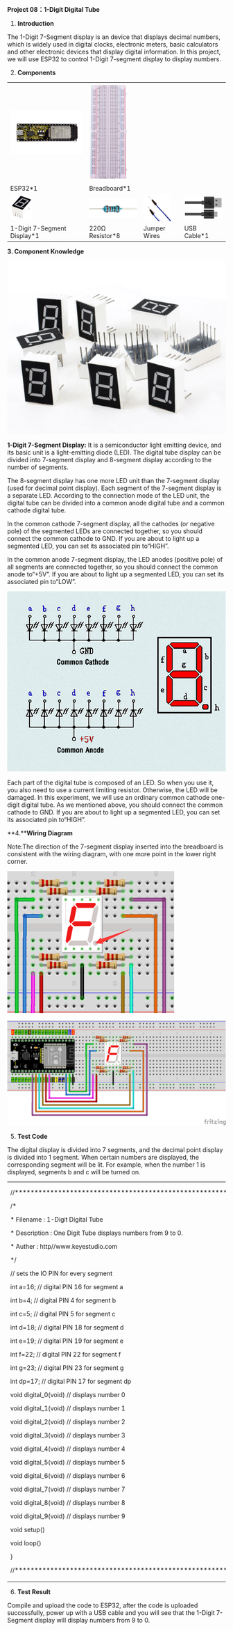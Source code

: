 **Project 08：1-Digit Digital Tube**

1.  **Introduction**

The 1-Digit 7-Segment display is an device that displays decimal
numbers, which is widely used in digital clocks, electronic meters,
basic calculators and other electronic devices that display digital
information. In this project, we will use ESP32 to control 1-Digit
7-segment display to display numbers.

2.  **Components**

<table>
<tbody>
<tr class="odd">
<td><img src="https://raw.githubusercontent.com/keyestudio/KS5011-KS5011F-Keyestudio-ESP32-Learning-Kit-Complete-Edition-Arduino/master/media/56053f7126905c6def63919c661d5c0a.jpeg" style="width:2.17847in;height:1.0625in" /></td>
<td><img src="https://raw.githubusercontent.com/keyestudio/KS5011-KS5011F-Keyestudio-ESP32-Learning-Kit-Complete-Edition-Arduino/master/media/e380dd26e4825be9a768973802a55fe6.png" style="width:0.95208in;height:2.33472in" /></td>
<td></td>
<td></td>
</tr>
<tr class="even">
<td>ESP32*1</td>
<td>Breadboard*1</td>
<td></td>
<td></td>
</tr>
<tr class="odd">
<td><img src="https://raw.githubusercontent.com/keyestudio/KS5011-KS5011F-Keyestudio-ESP32-Learning-Kit-Complete-Edition-Arduino/master/media/f52aeaa1de53c2e89338b2f42da4b029.png" style="width:0.52847in;height:0.58958in" /></td>
<td><img src="https://raw.githubusercontent.com/keyestudio/KS5011-KS5011F-Keyestudio-ESP32-Learning-Kit-Complete-Edition-Arduino/master/media/098a2730d0b0a2a4b2079e0fc87fd38b.png" style="width:1.22639in;height:0.49236in" /></td>
<td><img src="https://raw.githubusercontent.com/keyestudio/KS5011-KS5011F-Keyestudio-ESP32-Learning-Kit-Complete-Edition-Arduino/master/media/c801a7baee258ff7f5f28ac6e9a7097b.png" style="width:0.66736in;height:0.64097in" /></td>
<td><img src="https://raw.githubusercontent.com/keyestudio/KS5011-KS5011F-Keyestudio-ESP32-Learning-Kit-Complete-Edition-Arduino/master/media/7dcbd02995be3c142b2f97df7f7c03ce.png" style="width:1.05903in;height:0.56667in" /></td>
</tr>
<tr class="even">
<td>1-Digit 7-Segment Display*1</td>
<td>220Ω Resistor*8</td>
<td>Jumper Wires</td>
<td>USB Cable*1</td>
</tr>
</tbody>
</table>

**3. Component Knowledge**

![](/media/e44a0f27beec739ee13e68c04865989f.png)

**1-Digit 7-Segment Display:** It is a semiconductor light emitting
device, and its basic unit is a light-emitting diode (LED). The digital
tube display can be divided into 7-segment display and 8-segment display
according to the number of segments.

The 8-segment display has one more LED unit than the 7-segment display
(used for decimal point display). Each segment of the 7-segment display
is a separate LED. According to the connection mode of the LED unit, the
digital tube can be divided into a common anode digital tube and a
common cathode digital tube.

In the common cathode 7-segment display, all the cathodes (or negative
pole) of the segmented LEDs are connected together, so you should
connect the common cathode to GND. If you are about to light up a
segmented LED, you can set its associated pin to“HIGH”.

In the common anode 7-segment display, the LED anodes (positive pole) of
all segments are connected together, so you should connect the common
anode to“+5V”. If you are about to light up a segmented LED, you can set
its associated pin to“LOW”.

![](/media/28fd057848fbe0e8c8e3362768e7aa44.png)

Each part of the digital tube is composed of an LED. So when you use it,
you also need to use a current limiting resistor. Otherwise, the LED
will be damaged. In this experiment, we will use an ordinary common
cathode one-digit digital tube. As we mentioned above, you should
connect the common cathode to GND. If you are about to light up a
segmented LED, you can set its associated pin to“HIGH”.

**4.****Wiring Diagram**

Note:The direction of the 7-segment display inserted into the breadboard
is consistent with the wiring diagram, with one more point in the lower
right corner.

![](/media/631ee0861da60ed02d191de0e0e210d9.png)

![](/media/5f01d1eea2bb207f19dee4f437f93bc8.png)

5.  **Test Code**

The digital display is divided into 7 segments, and the decimal point
display is divided into 1 segment. When certain numbers are displayed,
the corresponding segment will be lit. For example, when the number 1 is
displayed, segments b and c will be turned on.

<table>
<tbody>
<tr class="odd">
<td><p>//*******************************************************************</p>
<p>/*</p>
<p>* Filename : 1-Digit Digital Tube</p>
<p>* Description : One Digit Tube displays numbers from 9 to 0.</p>
<p>* Auther : http//www.keyestudio.com</p>
<p>*/</p>
<p>// sets the IO PIN for every segment</p>
<p>int a=16; // digital PIN 16 for segment a</p>
<p>int b=4; // digital PIN 4 for segment b</p>
<p>int c=5; // digital PIN 5 for segment c</p>
<p>int d=18; // digital PIN 18 for segment d</p>
<p>int e=19; // digital PIN 19 for segment e</p>
<p>int f=22; // digital PIN 22 for segment f</p>
<p>int g=23; // digital PIN 23 for segment g</p>
<p>int dp=17; // digital PIN 17 for segment dp</p>
<p>void digital_0(void) // displays number 0</p>
<p></p>
<p>void digital_1(void) // displays number 1</p>
<p></p>
<p>void digital_2(void) // displays number 2</p>
<p></p>
<p>void digital_3(void) // displays number 3</p>
<p></p>
<p>void digital_4(void) // displays number 4</p>
<p></p>
<p>void digital_5(void) // displays number 5</p>
<p></p>
<p>void digital_6(void) // displays number 6</p>
<p></p>
<p>void digital_7(void) // displays number 7</p>
<p></p>
<p>void digital_8(void) // displays number 8</p>
<p></p>
<p>void digital_9(void) // displays number 9</p>
<p></p>
<p>void setup()</p>
<p></p>
<p>void loop()</p>
<p>}</p>
<p>//*******************************************************************</p></td>
</tr>
</tbody>
</table>

6.  **Test Result**

Compile and upload the code to ESP32, after the code is uploaded
successfully, power up with a USB cable and you will see that the
1-Digit 7-Segment display will display numbers from 9 to 0.
